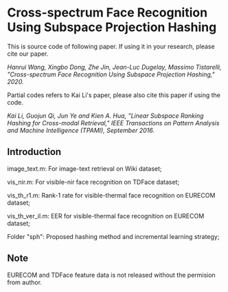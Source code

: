 # Cross-spectrum Face Recognition Using Subspace Projection Hashing

This is source code of following paper. If using it in your research, please cite our paper.

*Hanrui Wang, Xingbo Dong, Zhe Jin, Jean-Luc Dugelay, Massimo Tistarelli, "Cross-spectrum Face Recognition Using Subspace Projection Hashing," 2020.*

Partial codes refers to Kai Li's paper, please also cite this paper if using the code.

*Kai Li, Guojun Qi, Jun Ye and Kien A. Hua, "Linear Subspace Ranking Hashing for Cross-modal Retrieval," IEEE Transactions on Pattern Analysis and Machine Intelligence (TPAMI), September 2016.*

## Introduction

image_text.m: For image-text retrieval on Wiki dataset;

vis_nir.m: For visible-nir face recognition on TDFace dataset;

vis_th_r1.m: Rank-1 rate for visible-thermal face recognition on EURECOM dataset;

vis_th_ver_il.m: EER for visible-thermal face recognition on EURECOM dataset;

Folder "sph": Proposed hashing method and incremental learning strategy;

## Note
EURECOM and TDFace feature data is not released without the permision from author.
